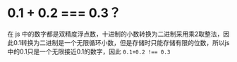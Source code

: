 # 0.1 + 0.2 === 0.3？

在 js 中的数字都是双精度浮点数，十进制的小数转换为二进制采用乘2取整法，因此0.1转换为二进制是一个无限循环小数，但是存储时只能存储有限的位数，所以js中的0.1只是一个无限接近0.1的数字，因此 `0.1+0.2 !== 0.3`
